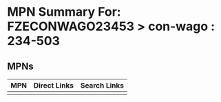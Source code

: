 



# MPN Summary For: FZECONWAGO23453 > con-wago : 234-503

## MPNs
  

|MPN|Direct Links|Search Links|
| :--- | :--- | :--- |
||||
